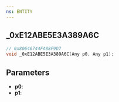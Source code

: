 ```yaml
---
ns: ENTITY
---
```

## _0xE12ABE5E3A389A6C

```c
// 0x80646744FA88F9D7
void _0xE12ABE5E3A389A6C(Any p0, Any p1);
```

## Parameters
* **p0**:
* **p1**:
